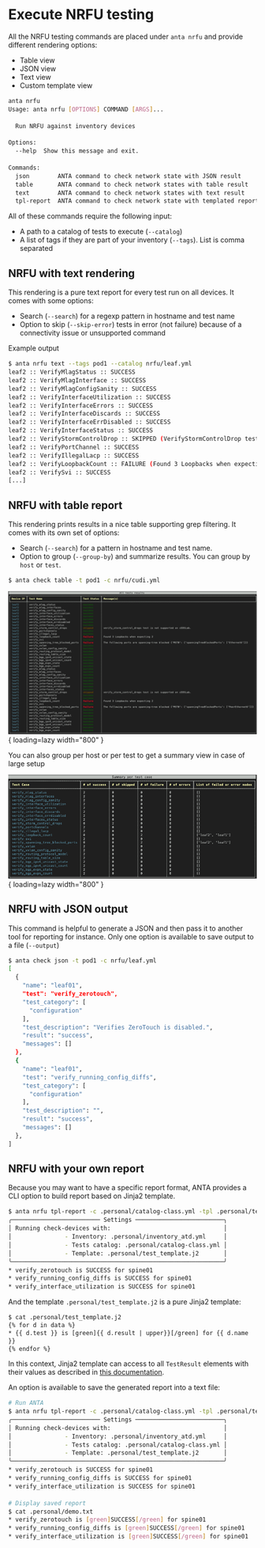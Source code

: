 # Execute NRFU testing

All the NRFU testing commands are placed under `anta nrfu` and provide different rendering options:

- Table view
- JSON view
- Text view
- Custom template view

```bash
anta nrfu
Usage: anta nrfu [OPTIONS] COMMAND [ARGS]...

  Run NRFU against inventory devices

Options:
  --help  Show this message and exit.

Commands:
  json        ANTA command to check network state with JSON result
  table       ANTA command to check network states with table result
  text        ANTA command to check network states with text result
  tpl-report  ANTA command to check network state with templated report
```

All of these commands require the following input:

- A path to a catalog of tests to execute (`--catalog`)
- A list of tags if they are part of your inventory (`--tags`). List is comma separated


## NRFU with text rendering

This rendering is a pure text report for every test run on all devices. It comes with some options:

- Search (`--search`) for a regexp pattern in hostname and test name
- Option to skip (`--skip-error`) tests in error (not failure) because of a connectivity issue or unsupported command

Example output

```bash
$ anta nrfu text --tags pod1 --catalog nrfu/leaf.yml
leaf2 :: VerifyMlagStatus :: SUCCESS
leaf2 :: VerifyMlagInterface :: SUCCESS
leaf2 :: VerifyMlagConfigSanity :: SUCCESS
leaf2 :: VerifyInterfaceUtilization :: SUCCESS
leaf2 :: VerifyInterfaceErrors :: SUCCESS
leaf2 :: VerifyInterfaceDiscards :: SUCCESS
leaf2 :: VerifyInterfaceErrDisabled :: SUCCESS
leaf2 :: VerifyInterfaceStatus :: SUCCESS
leaf2 :: VerifyStormControlDrop :: SKIPPED (VerifyStormControlDrop test is not supported on cEOSLab.)
leaf2 :: VerifyPortChannel :: SUCCESS
leaf2 :: VerifyIllegalLacp :: SUCCESS
leaf2 :: VerifyLoopbackCount :: FAILURE (Found 3 Loopbacks when expecting 2)
leaf2 :: VerifySvi :: SUCCESS
[...]
```

## NRFU with table report

This rendering prints results in a nice table supporting grep filtering. It comes with its own set of options:

- Search (`--search`) for a pattern in hostname and test name.
- Option to group (`--group-by`) and summarize results. You can group by `host` or `test`.

```bash
$ anta check table -t pod1 -c nrfu/cudi.yml
```

![anta nrfu table result](../imgs/anta-nrfu-table-output.png){ loading=lazy width="800" }

You can also group per host or per test to get a summary view in case of large setup

![anta nrfu table group-by result](../imgs/anta-nrfu-table-group-by-test-output.png){ loading=lazy width="800" }

## NRFU with JSON output

This command is helpful to generate a JSON and then pass it to another tool for reporting for instance. Only one option is available to save output to a file (`--output`)

```bash
$ anta check json -t pod1 -c nrfu/leaf.yml
[
  {
    "name": "leaf01",
    "test": "verify_zerotouch",
    "test_category": [
      "configuration"
    ],
    "test_description": "Verifies ZeroTouch is disabled.",
    "result": "success",
    "messages": []
  },
  {
    "name": "leaf01",
    "test": "verify_running_config_diffs",
    "test_category": [
      "configuration"
    ],
    "test_description": "",
    "result": "success",
    "messages": []
  },
]
```

## NRFU with your own report

Because you may want to have a specific report format, ANTA provides a CLI option to build report based on Jinja2 template.

```bash
$ anta nrfu tpl-report -c .personal/catalog-class.yml -tpl .personal/test_template.j2
╭───────────────────────── Settings ─────────────────────────╮
│ Running check-devices with:                                │
│               - Inventory: .personal/inventory_atd.yml     │
│               - Tests catalog: .personal/catalog-class.yml │
│               - Template: .personal/test_template.j2       │
╰────────────────────────────────────────────────────────────╯
* verify_zerotouch is SUCCESS for spine01
* verify_running_config_diffs is SUCCESS for spine01
* verify_interface_utilization is SUCCESS for spine01
```

And the template `.personal/test_template.j2` is a pure Jinja2 template:

```j2
$ cat .personal/test_template.j2
{% for d in data %}
* {{ d.test }} is [green]{{ d.result | upper}}[/green] for {{ d.name }}
{% endfor %}
```

In this context, Jinja2 template can access to all `TestResult` elements with their values as described in [this documentation](../api/result_manager_models.md#testresult-entry).

An option is available to save the generated report into a text file:

```bash
# Run ANTA
$ anta nrfu tpl-report -c .personal/catalog-class.yml -tpl .personal/test_template.j2 -o .personal/demo.txt
╭───────────────────────── Settings ─────────────────────────╮
│ Running check-devices with:                                │
│               - Inventory: .personal/inventory_atd.yml     │
│               - Tests catalog: .personal/catalog-class.yml │
│               - Template: .personal/test_template.j2       │
╰────────────────────────────────────────────────────────────╯
* verify_zerotouch is SUCCESS for spine01
* verify_running_config_diffs is SUCCESS for spine01
* verify_interface_utilization is SUCCESS for spine01

# Display saved report
$ cat .personal/demo.txt
* verify_zerotouch is [green]SUCCESS[/green] for spine01
* verify_running_config_diffs is [green]SUCCESS[/green] for spine01
* verify_interface_utilization is [green]SUCCESS[/green] for spine01
```